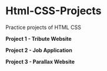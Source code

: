 # Html-CSS-Projects
Practice projects of HTML CSS



**Project 1 - Tribute Website**

**Project 2 - Job Application**

**Project 3 - Parallax Website**
